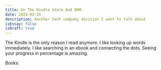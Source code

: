 ```yaml
---
title: On The Kindle Store And DRM
date: 2025-02-25
description: Another tech company decision I want to talk about
isEssay: false
isDraft: true
---
```


The Kindle is the only reason I read anymore. I like looking up words immediately. I like searching in an ebook and connecting the dots. Seeing your progress in percentage is amazing.

Books.
